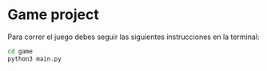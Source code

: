 # Game project

Para correr el juego debes seguir las siguientes instrucciones en la terminal:

```sh
cd game
python3 main.py
```




